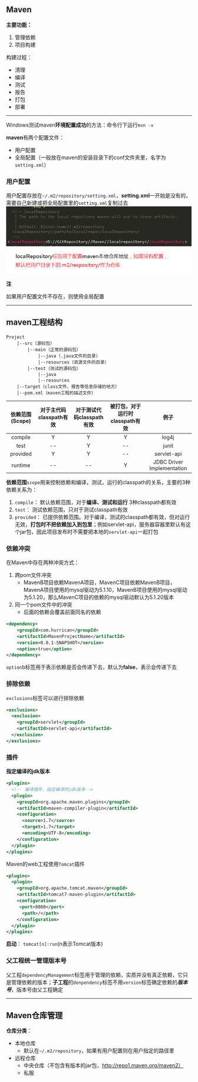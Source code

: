## Maven

**主要功能：**

1. 管理依赖
2. 项目构建

构建过程：

+ 清理
+ 编译
+ 测试
+ 报告
+ 打包
+ 部署

----

Windows测试maven**环境配置成功**的方法：命令行下运行`mvn -v`



**maven**有两个配置文件：

+ 用户配置
+ 全局配置（一般放在maven的安装目录下的conf文件夹里，名字为`setting.xml`）

### 用户配置

用户配置存放在`~/.m2/repository/setting.xml`，**setting.xml**一开始是没有的，需要自己新建或把全局配置里的`setting.xml`复制过去
![](https://github.com/HurricanGod/Home/blob/master/img/maven1.png)

**注**

如果用户配置文件不存在，则使用全局配置



----

## maven工程结构

```
Project
	|--src（源码包）
		|--main（正常的源码包）
			|--java（.java文件的目录）
			|--resources（资源文件的目录）
		|--test（测试的源码包）
			|--java
			|--resources
	|--target（class文件、报告等信息存储的地方）
	|--pom.xml（maven工程的描述文件）

```



| 依赖范围(Scope) | 对于主代码classpath有效 | 对于测试代码classpath有效 | 被打包，对于运行时classpath有效 |             例子             |
| :---------: | :--------------: | :---------------: | :------------------: | :------------------------: |
|   compile   |        Y         |         Y         |          Y           |           log4j            |
|    test     |        --        |         Y         |          --          |           junit            |
|  provided   |        Y         |         Y         |          --          |        servlet-api         |
|   runtime   |        --        |        --         |          Y           | JDBC Driver Implementation |



**依赖范围**`scope`用来控制依赖和编译，测试，运行的classpath的关系，主要的3种依赖关系为：

1. `compile`： 默认依赖范围，对于**编译、测试和运行** 3种classpath都有效
2. `test`： 测试依赖范围，只对于测试classpath有效
3. `provided`： 已提供依赖范围。对于编译，测试的classpath都有效，但对运行无效，**打包时不把依赖加入到包里**；例如servlet-api，服务器容器里默认有这个jar包，因此项目发布时不需要把本地的`servlet-api`一起打包



###  依赖冲突

在Maven中存在两种冲突方式：

1. 跨pom文件冲突
   + MavenB项目依赖MavenA项目，MavenC项目依赖MavenB项目，MavenA项目使用的mysql驱动为5.1.10，MavenB项目使用的mysql驱动为5.1.20，那么MavenC项目的依赖的mysql驱动默认为5.1.20版本
2. 同一个pom文件中的冲突
   + 后面的依赖会覆盖前面同名的依赖

```xml
<dependency>
	<groupId>com.hurrican</groupId>
	<artifactId>MavenProjectName</artifactId>
	<version>0.0.1-SNAPSHOT</version>
	<option>true</option>
</dependency>
```

`option`b标签用于表示依赖是否会传递下去，默认为**false**，表示会传递下去



### 排除依赖

`exclusions`标签可以进行排除依赖

```xml
<exclusions>
  <exclusion>
    <groupId>servlet</groupId>
    <artifactId>servlet-api</artifactId>
  </exclusion>
</exclusions>
```



### 插件

**指定编译的jdk版本**

```xml
<plugins>
  <!-- 编译插件，指定编译的jdk版本-->
  <plugin>
    <groupId>org.apache.maven.plugins</groupId>
    <artifactId>maven-compiler-plugin</artifactId>
    <configuration>
      <source>1.7</source>
      <target>1.7</target>
      <encoding>UTF-8</encoding>
    </configuration>
  </plugin>
</plugins>
```



Maven的web工程使用`Tomcat`插件

```xml
<plugins>
  <plugin>
    <groupId>org.apache.tomcat.maven</groupId>
    <artifactId>tomcat7-maven-plugin</artifactId>
    <configuration>
     <port>8080</port>
      <path>/</path>
    </configuration>
  </plugin>
</plugins>
```

**启动**： `tomcat[n]:run`(n表示Tomcat版本)



### 父工程统一管理版本号

父工程`dependencyManagement`标签用于管理的依赖，实质并没有真正依赖，它只是管理依赖的版本；**子工程**的`denpendency`标签不用`version`标签确定依赖的***版本号***，版本号由父工程确定



------

## Maven仓库管理

**仓库分类**：

+ 本地仓库
  + 默认在`~/.m2/repository`，如果有用户配置则在用户指定的路径里
+ 远程仓库
  + 中央仓库（不包含有版本的jar包，http://repo1.maven.org/maven2）
  + 私服
